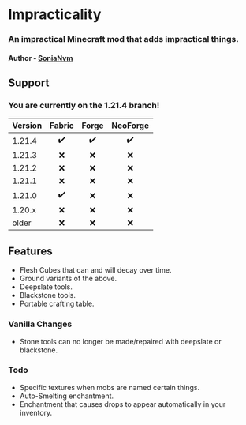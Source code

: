 # Impracticality
### An impractical Minecraft mod that adds impractical things.
#### **Author** - [SoniaNvm](https://namemc.com/profile/SoniaNvm)
## Support
### You are currently on the 1.21.4 branch!
Version | Fabric | Forge | NeoForge
--- | :---: | :---: | :---:
1.21.4 | ✔️ | ✔️ | ✔️
1.21.3 | ❌ | ❌ | ❌
1.21.2 | ❌ | ❌ | ❌
1.21.1 | ❌ | ❌ | ❌
1.21.0 | ✔️ | ❌ | ❌
1.20.x | ❌ | ❌ | ❌
older | ❌ | ❌ | ❌
## Features
- Flesh Cubes that can and will decay over time.
- Ground variants of the above.
- Deepslate tools.
- Blackstone tools.
- Portable crafting table.
### Vanilla Changes
- Stone tools can no longer be made/repaired with deepslate or blackstone.
### Todo
- Specific textures when mobs are named certain things.
- Auto-Smelting enchantment.
- Enchantment that causes drops to appear automatically in your inventory.
